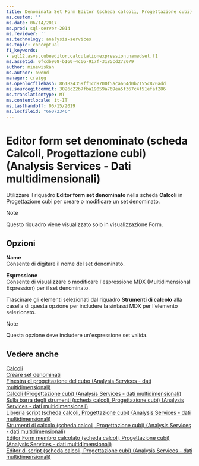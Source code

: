 ```yaml
---
title: Denominata Set Form Editor (scheda calcoli, Progettazione cubi) (Analysis Services - dati multidimensionali) | Microsoft Docs
ms.custom: ''
ms.date: 06/14/2017
ms.prod: sql-server-2014
ms.reviewer: ''
ms.technology: analysis-services
ms.topic: conceptual
f1_keywords:
- sql12.asvs.cubeeditor.calculationexpression.namedset.f1
ms.assetid: 0fcdb908-b160-4c66-917f-3185cd272079
author: minewiskan
ms.author: owend
manager: craigg
ms.openlocfilehash: 861824359ff1cd9700f5acaa64d0b2155c870add
ms.sourcegitcommit: 3026c22b7fba19059a769ea5f367c4f51efaf286
ms.translationtype: MT
ms.contentlocale: it-IT
ms.lasthandoff: 06/15/2019
ms.locfileid: "66072346"
---
```

# <a name="named-set-form-editor-calculations-tab-cube-designer-analysis-services---multidimensional-data"></a>Editor form set denominato (scheda Calcoli, Progettazione cubi) (Analysis Services - Dati multidimensionali)
  Utilizzare il riquadro **Editor form set denominato** nella scheda **Calcoli** in Progettazione cubi per creare o modificare un set denominato.  
  
> [!NOTE]  
>  Questo riquadro viene visualizzato solo in visualizzazione Form.  
  
## <a name="options"></a>Opzioni  
 **Name**  
 Consente di digitare il nome del set denominato.  
  
 **Espressione**  
 Consente di visualizzare o modificare l'espressione MDX (Multidimensional Expression) per il set denominato.  
  
 Trascinare gli elementi selezionati dal riquadro **Strumenti di calcolo** alla casella di questa opzione per includere la sintassi MDX per l'elemento selezionato.  
  
> [!NOTE]  
>  Questa opzione deve includere un'espressione set valida.  
  
## <a name="see-also"></a>Vedere anche  
 [Calcoli](multidimensional-models-olap-logical-cube-objects/calculations.md)   
 [Creare set denominati](multidimensional-models/create-named-sets.md)   
 [Finestra di progettazione del cubo &#40;Analysis Services - dati multidimensionali&#41;](cube-designer-analysis-services-multidimensional-data.md)   
 [Calcoli &#40;Progettazione cubi&#41; &#40;Analysis Services - dati multidimensionali&#41;](calculations-cube-designer-analysis-services-multidimensional-data.md)   
 [Sulla barra degli strumenti &#40;scheda calcoli, Progettazione cubi&#41; &#40;Analysis Services - dati multidimensionali&#41;](toolbar-calculations-tab-cube-designer-analysis-services-multidimensional-data.md)   
 [Libreria script &#40;scheda calcoli, Progettazione cubi&#41; &#40;Analysis Services - dati multidimensionali&#41;](script-organizer-cube-designer-analysis-services-multidimensional-data.md)   
 [Strumenti di calcolo &#40;scheda calcoli, Progettazione cubi&#41; &#40;Analysis Services - dati multidimensionali&#41;](calculation-tools-cube-designer-analysis-services-multidimensional-data.md)   
 [Editor Form membro calcolato &#40;scheda calcoli, Progettazione cubi&#41; &#40;Analysis Services - dati multidimensionali&#41;](calculated-member-form-editor-cube-designer-analysis-services-multidimensional-data.md)   
 [Editor di script &#40;scheda calcoli, Progettazione cubi&#41; &#40;Analysis Services - dati multidimensionali&#41;](script-editor-calculations-cube-designer-analysis-services-multidimensional-data.md)  
  
  
